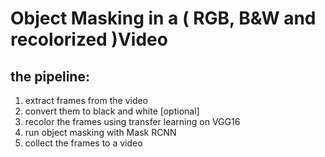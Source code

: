 # Object Masking in a ( RGB, B&W and recolorized )Video

## the pipeline:
1. extract frames from the video
2. convert them to black and white [optional]
3. recolor the frames using transfer learning on VGG16
4. run object masking with Mask RCNN
5. collect the frames to a video



